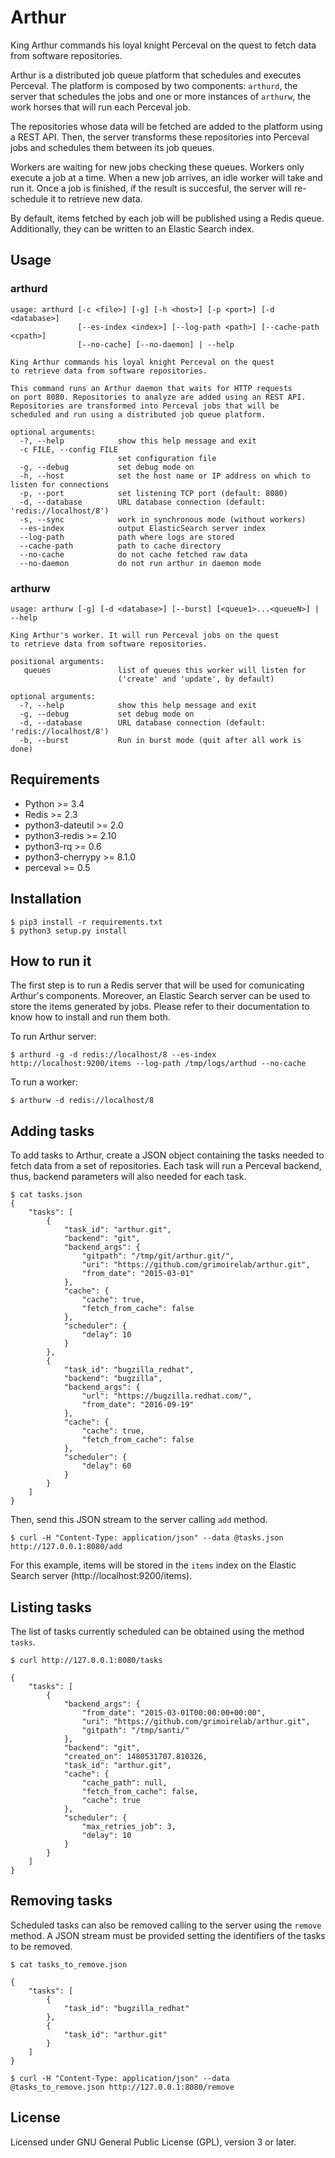 # Arthur

King Arthur commands his loyal knight Perceval on the quest to fetch
data from software repositories.

Arthur is a distributed job queue platform that schedules and executes
Perceval. The platform is composed by two components: `arthurd`, the server
that schedules the jobs and one or more instances of `arthurw`, the work horses
that will run each Perceval job.

The repositories whose data will be fetched are added to the
platform using a REST API. Then, the server transforms these repositories into
Perceval jobs and schedules them between its job queues.

Workers are waiting for new jobs checking these queues. Workers only execute
a job at a time. When a new job arrives, an idle worker will take and run
it. Once a job is finished, if the result is succesful, the server will
re-schedule it to retrieve new data.

By default, items fetched by each job will be published using a Redis queue.
Additionally, they can be written to an Elastic Search index.


## Usage

### arthurd
```
usage: arthurd [-c <file>] [-g] [-h <host>] [-p <port>] [-d <database>]
               [--es-index <index>] [--log-path <path>] [--cache-path <cpath>]
               [--no-cache] [--no-daemon] | --help

King Arthur commands his loyal knight Perceval on the quest
to retrieve data from software repositories.

This command runs an Arthur daemon that waits for HTTP requests
on port 8080. Repositories to analyze are added using an REST API.
Repositories are transformed into Perceval jobs that will be
scheduled and run using a distributed job queue platform.

optional arguments:
  -?, --help            show this help message and exit
  -c FILE, --config FILE
                        set configuration file
  -g, --debug           set debug mode on
  -h, --host            set the host name or IP address on which to listen for connections
  -p, --port            set listening TCP port (default: 8080)
  -d, --database        URL database connection (default: 'redis://localhost/8')
  -s, --sync            work in synchronous mode (without workers)
  --es-index            output ElasticSearch server index
  --log-path            path where logs are stored
  --cache-path          path to cache directory
  --no-cache            do not cache fetched raw data
  --no-daemon           do not run arthur in daemon mode
```

### arthurw
```
usage: arthurw [-g] [-d <database>] [--burst] [<queue1>...<queueN>] | --help

King Arthur's worker. It will run Perceval jobs on the quest
to retrieve data from software repositories.

positional arguments:
   queues               list of queues this worker will listen for
                        ('create' and 'update', by default)

optional arguments:
  -?, --help            show this help message and exit
  -g, --debug           set debug mode on
  -d, --database        URL database connection (default: 'redis://localhost/8')
  -b, --burst           Run in burst mode (quit after all work is done)
```

## Requirements

* Python >= 3.4
* Redis >= 2.3
* python3-dateutil >= 2.0
* python3-redis >= 2.10
* python3-rq >= 0.6
* python3-cherrypy >= 8.1.0
* perceval >= 0.5

## Installation

```
$ pip3 install -r requirements.txt
$ python3 setup.py install
```

## How to run it

The first step is to run a Redis server that will be used for comunicating
Arthur's components. Moreover, an Elastic Search server can be used to store
the items generated by jobs. Please refer to their documentation to know how to
install and run them both.

To run Arthur server:
```
$ arthurd -g -d redis://localhost/8 --es-index http://localhost:9200/items --log-path /tmp/logs/arthud --no-cache
```

To run a worker:

```
$ arthurw -d redis://localhost/8
```

## Adding tasks

To add tasks to Arthur, create a JSON object containing the tasks needed
to fetch data from a set of repositories. Each task will run a Perceval
backend, thus, backend parameters will also needed for each task.

```
$ cat tasks.json
{
    "tasks": [
        {
            "task_id": "arthur.git",
            "backend": "git",
            "backend_args": {
                "gitpath": "/tmp/git/arthur.git/",
                "uri": "https://github.com/grimoirelab/arthur.git",
                "from_date": "2015-03-01"
            },
            "cache": {
                "cache": true,
                "fetch_from_cache": false
            },
            "scheduler": {
                "delay": 10
            }
        },
        {
            "task_id": "bugzilla_redhat",
            "backend": "bugzilla",
            "backend_args": {
                "url": "https://bugzilla.redhat.com/",
                "from_date": "2016-09-19"
            },
            "cache": {
                "cache": true,
                "fetch_from_cache": false
            },
            "scheduler": {
                "delay": 60
            }
        }
    ]
}
```

Then, send this JSON stream to the server calling `add` method.

```
$ curl -H "Content-Type: application/json" --data @tasks.json http://127.0.0.1:8080/add
```

For this example, items will be stored in the `items` index on the
Elastic Search server (http://localhost:9200/items).

## Listing tasks

The list of tasks currently scheduled can be obtained using the method `tasks`.

```
$ curl http://127.0.0.1:8080/tasks

{
    "tasks": [
        {
            "backend_args": {
                "from_date": "2015-03-01T00:00:00+00:00",
                "uri": "https://github.com/grimoirelab/arthur.git",
                "gitpath": "/tmp/santi/"
            },
            "backend": "git",
            "created_on": 1480531707.810326,
            "task_id": "arthur.git",
            "cache": {
                "cache_path": null,
                "fetch_from_cache": false,
                "cache": true
            },
            "scheduler": {
                "max_retries_job": 3,
                "delay": 10
            }
        }
    ]
}
```

## Removing tasks

Scheduled tasks can also be removed calling to the server using the `remove`
method. A JSON stream must be provided setting the identifiers of the
tasks to be removed.

```
$ cat tasks_to_remove.json

{
    "tasks": [
        {
            "task_id": "bugzilla_redhat"
        },
        {
            "task_id": "arthur.git"
        }
    ]
}

$ curl -H "Content-Type: application/json" --data @tasks_to_remove.json http://127.0.0.1:8080/remove
```

## License

Licensed under GNU General Public License (GPL), version 3 or later.
